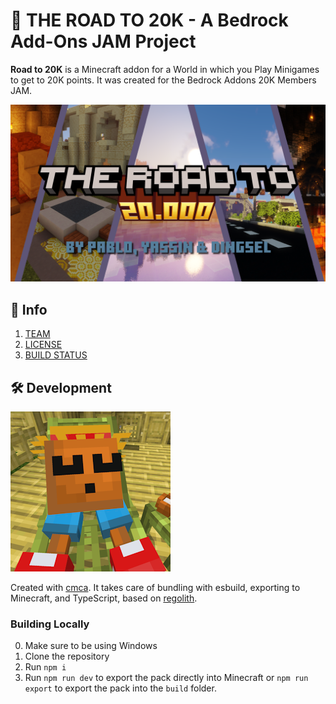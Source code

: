 # 🌟 THE ROAD TO 20K - A Bedrock Add-Ons JAM Project

**Road to 20K** is a Minecraft addon for a World in which you Play Minigames to
get to 20K points. It was created for the Bedrock Addons 20K Members JAM.

![The Road to 20K](./images/theRoadTo20k.png)

## 📖 Info

1. [TEAM](credits.md)
2. [LICENSE](LICENCE.md)
3. [BUILD STATUS](https://github.com/Dingsel/20kJam/actions)

## 🛠 Development

![Coconut](./images/pack_icon.png)

Created with [cmca](https://www.npmjs.com/package/create-mca). It takes care of
bundling with esbuild, exporting to Minecraft, and TypeScript, based on
[regolith](https://bedrock-oss.github.io/regolith/).

### Building Locally

0. Make sure to be using Windows
1. Clone the repository
2. Run `npm i`
3. Run `npm run dev` to export the pack directly into Minecraft or
   `npm run export` to export the pack into the `build` folder.
